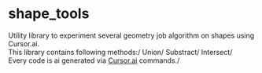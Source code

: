 # shape_tools
Utility library to experiment several geometry job algorithm on shapes using Cursor.ai.
</br>
This library contains following methods:/
Union/ 
Substract/
Intersect/
</br>
Every code is ai generated via [Cursor.ai](https://www.cursor.com/) commands./
